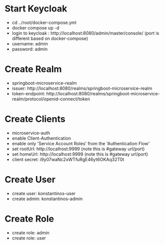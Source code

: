 # Start Keycloak

- cd ../root/docker-compose.yml
- docker compose up -d
- login to keycloak : http://localhost:8080/admin/master/console/ (port is different based on docker-compose)
- username: admin
- password: admin

# Create Realm

- springboot-microservice-realm
- issuer: http://localhost:8080/realms/springboot-microservice-realm
- token-endpoint: http://localhost:8080/realms/springboot-microservice-realm/protocol/openid-connect/token

# Create Clients

- microservice-auth
- enable Client-Authentication
- enable only 'Service Account Roles' from the 'Authentication Flow'
- set rootUrl: http://localhost:9999 (note this is #gateway url/port)
- set homeUrl: http://localhost:9999 (note this is #gateway url/port)
- client secret: i9y07waNc2xWTfuRgE46yt6OKAq32T0t

# Create User

- create user: konstantinos-user
- create admin: konstantinos-admin

# Create Role

- create role: admin
- create role: user